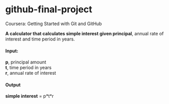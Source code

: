 # github-final-project
Coursera: Getting Started with Git and GitHub





**A calculator that calculates simple interest given principal**, annual rate of interest and time period in years.

#### Input: 
   **p**, principal amount <br/>
   **t**, time period in years <br/>
   **r**, annual rate of interest <br/>
#### Output <br/>
   **simple interest** = p\*t\*r
   
